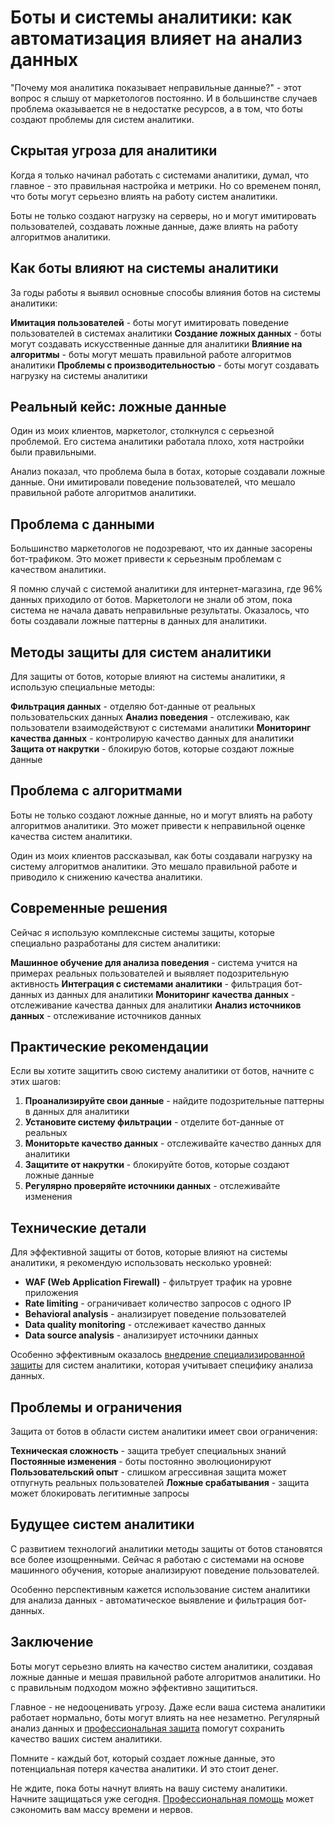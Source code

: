 # Боты и системы аналитики: как автоматизация влияет на анализ данных

"Почему моя аналитика показывает неправильные данные?" - этот вопрос я слышу от маркетологов постоянно. И в большинстве случаев проблема оказывается не в недостатке ресурсов, а в том, что боты создают проблемы для систем аналитики.

## Скрытая угроза для аналитики

Когда я только начинал работать с системами аналитики, думал, что главное - это правильная настройка и метрики. Но со временем понял, что боты могут серьезно влиять на работу систем аналитики.

Боты не только создают нагрузку на серверы, но и могут имитировать пользователей, создавать ложные данные, даже влиять на работу алгоритмов аналитики.

## Как боты влияют на системы аналитики

За годы работы я выявил основные способы влияния ботов на системы аналитики:

**Имитация пользователей** - боты могут имитировать поведение пользователей в системах аналитики
**Создание ложных данных** - боты могут создавать искусственные данные для аналитики
**Влияние на алгоритмы** - боты могут мешать правильной работе алгоритмов аналитики
**Проблемы с производительностью** - боты могут создавать нагрузку на системы аналитики

## Реальный кейс: ложные данные

Один из моих клиентов, маркетолог, столкнулся с серьезной проблемой. Его система аналитики работала плохо, хотя настройки были правильными.

Анализ показал, что проблема была в ботах, которые создавали ложные данные. Они имитировали поведение пользователей, что мешало правильной работе алгоритмов аналитики.

## Проблема с данными

Большинство маркетологов не подозревают, что их данные засорены бот-трафиком. Это может привести к серьезным проблемам с качеством аналитики.

Я помню случай с системой аналитики для интернет-магазина, где 96% данных приходило от ботов. Маркетологи не знали об этом, пока система не начала давать неправильные результаты. Оказалось, что боты создавали ложные паттерны в данных для аналитики.

## Методы защиты для систем аналитики

Для защиты от ботов, которые влияют на системы аналитики, я использую специальные методы:

**Фильтрация данных** - отделяю бот-данные от реальных пользовательских данных
**Анализ поведения** - отслеживаю, как пользователи взаимодействуют с системами аналитики
**Мониторинг качества данных** - контролирую качество данных для аналитики
**Защита от накрутки** - блокирую ботов, которые создают ложные данные

## Проблема с алгоритмами

Боты не только создают ложные данные, но и могут влиять на работу алгоритмов аналитики. Это может привести к неправильной оценке качества систем аналитики.

Один из моих клиентов рассказывал, как боты создавали нагрузку на систему алгоритмов аналитики. Это мешало правильной работе и приводило к снижению качества аналитики.

## Современные решения

Сейчас я использую комплексные системы защиты, которые специально разработаны для систем аналитики:

**Машинное обучение для анализа поведения** - система учится на примерах реальных пользователей и выявляет подозрительную активность
**Интеграция с системами аналитики** - фильтрация бот-данных из данных для аналитики
**Мониторинг качества данных** - отслеживание качества данных для аналитики
**Анализ источников данных** - отслеживание источников данных

## Практические рекомендации

Если вы хотите защитить свою систему аналитики от ботов, начните с этих шагов:

1. **Проанализируйте свои данные** - найдите подозрительные паттерны в данных для аналитики
2. **Установите систему фильтрации** - отделите бот-данные от реальных
3. **Мониторьте качество данных** - отслеживайте качество данных для аналитики
4. **Защитите от накрутки** - блокируйте ботов, которые создают ложные данные
5. **Регулярно проверяйте источники данных** - отслеживайте изменения

## Технические детали

Для эффективной защиты от ботов, которые влияют на системы аналитики, я рекомендую использовать несколько уровней:

- **WAF (Web Application Firewall)** - фильтрует трафик на уровне приложения
- **Rate limiting** - ограничивает количество запросов с одного IP
- **Behavioral analysis** - анализирует поведение пользователей
- **Data quality monitoring** - отслеживает качество данных
- **Data source analysis** - анализирует источники данных

Особенно эффективным оказалось [внедрение специализированной защиты](https://progaem.com/ustanovka-antibота-usluga-po-zashhite-ot-botов-vashih-sajtов-na-различных-cms-системах.html) для систем аналитики, которая учитывает специфику анализа данных.

## Проблемы и ограничения

Защита от ботов в области систем аналитики имеет свои ограничения:

**Техническая сложность** - защита требует специальных знаний
**Постоянные изменения** - боты постоянно эволюционируют
**Пользовательский опыт** - слишком агрессивная защита может отпугнуть реальных пользователей
**Ложные срабатывания** - защита может блокировать легитимные запросы

## Будущее систем аналитики

С развитием технологий аналитики методы защиты от ботов становятся все более изощренными. Сейчас я работаю с системами на основе машинного обучения, которые анализируют поведение пользователей.

Особенно перспективным кажется использование систем аналитики для анализа данных - автоматическое выявление и фильтрация бот-данных.

## Заключение

Боты могут серьезно влиять на качество систем аналитики, создавая ложные данные и мешая правильной работе алгоритмов аналитики. Но с правильным подходом можно эффективно защититься.

Главное - не недооценивать угрозу. Даже если ваша система аналитики работает нормально, боты могут влиять на нее незаметно. Регулярный анализ данных и [профессиональная защита](https://progaem.com/ustanovka-antibота-usluga-po-zashhite-ot-botов-vashih-sajtов-na-различных-cms-системах.html) помогут сохранить качество ваших систем аналитики.

Помните - каждый бот, который создает ложные данные, это потенциальная потеря качества аналитики. И это стоит денег.

Не ждите, пока боты начнут влиять на вашу систему аналитики. Начните защищаться уже сегодня. [Профессиональная помощь](https://progaem.com/ustanovka-antibота-usluga-po-zashhite-ot-botов-vashih-sajtов-na-различных-cms-системах.html) может сэкономить вам массу времени и нервов.
